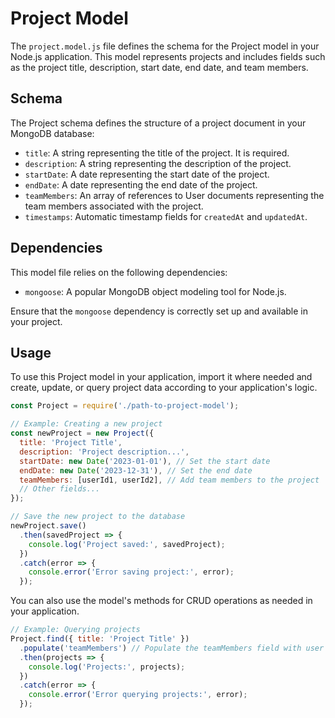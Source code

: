 # Project Model

The `project.model.js` file defines the schema for the Project model in your Node.js application. This model represents projects and includes fields such as the project title, description, start date, end date, and team members.

## Schema

The Project schema defines the structure of a project document in your MongoDB database:

- `title`: A string representing the title of the project. It is required.
- `description`: A string representing the description of the project.
- `startDate`: A date representing the start date of the project.
- `endDate`: A date representing the end date of the project.
- `teamMembers`: An array of references to User documents representing the team members associated with the project.
- `timestamps`: Automatic timestamp fields for `createdAt` and `updatedAt`.

## Dependencies

This model file relies on the following dependencies:

- `mongoose`: A popular MongoDB object modeling tool for Node.js.

Ensure that the `mongoose` dependency is correctly set up and available in your project.

## Usage

To use this Project model in your application, import it where needed and create, update, or query project data according to your application's logic.

```javascript
const Project = require('./path-to-project-model');

// Example: Creating a new project
const newProject = new Project({
  title: 'Project Title',
  description: 'Project description...',
  startDate: new Date('2023-01-01'), // Set the start date
  endDate: new Date('2023-12-31'), // Set the end date
  teamMembers: [userId1, userId2], // Add team members to the project
  // Other fields...
});

// Save the new project to the database
newProject.save()
  .then(savedProject => {
    console.log('Project saved:', savedProject);
  })
  .catch(error => {
    console.error('Error saving project:', error);
  });
```

You can also use the model's methods for CRUD operations as needed in your application.

```javascript
// Example: Querying projects
Project.find({ title: 'Project Title' })
  .populate('teamMembers') // Populate the teamMembers field with user data
  .then(projects => {
    console.log('Projects:', projects);
  })
  .catch(error => {
    console.error('Error querying projects:', error);
  });

